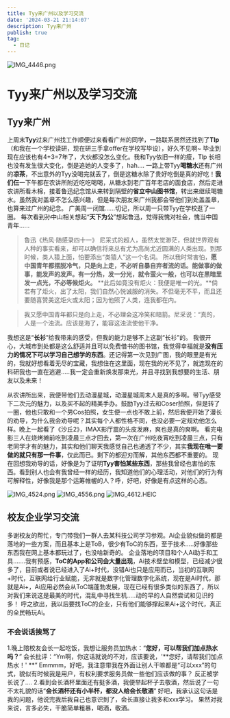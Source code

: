```yaml
---
title: Tyy来广州以及学习交流
date: '2024-03-21 21:14:07'
description: Tyy来广州
publish: true
tag:
  - 日记
---
```

![IMG_4446.png](../../images/bd6eb8c49bebf82f08554a9213c40e6f.png)
# Tyy来广州以及学习交流
## Tyy来广州
上周末**Tyy**过来广州找工作顺便过来看看广州的同学，一路联系居然还找到了**Tlp**（和我在一个学校读研，现在研三手拿offer在学校写毕设），好久不见啊~ 毕业到现在应该也有4+3=7年了，大伙都没怎么变化。我和Tyy依旧一样的瘦，Tlp 长相也没有发生很大变化，倒是追她的人变多了，hah....
一路上带Tyy**喝糖水**还有广州的**凉茶**，不出意外的Tyy没喝完就丢了，倒是这糖水除了贵好吃倒是真的好吃！**我们仨**一下午都在农讲所附近吃吃喝喝，从糖水到老广百年老店的面食店，然后走进农讲所看木棉，接着鲁迅纪念馆从来转到隔壁的**省立中山图书馆**，转出来继续喝糖水。虽然我对盖章不怎么感兴趣，但是每次朋友来广州我都会带他们到处盖盖章，也算来过广州的纪念。
广美周一闭馆......切记，所以周一只带Tyy在学校逛了一圈。
每次看到孙中山相关想起“**天下为公**”想起鲁迅，觉得我愧对社会，愧当中国青年......
> 鲁迅《热风·随感录四十一》
> 尼采式的超人，虽然太觉渺茫，但就世界观有人种的事实看来，却可以确信将来总有尤为高尚尤近圆满的人类出现。到那时候，类人猿上面，怕要添出“类猿人”这一个名词。
> 所以我时常害怕，**愿中国青年都摆脱冷气，只是向上走，不必听自暴自弃者流的话。能做事的做事，能发声的发声。有一分热，发一分光，就令萤火一般，也可以在黑暗里发一点光，不必等候炬火。**
> **此后如竟没有炬火：我便是唯一的光。**倘若有了炬火，出了太阳，我们自然心悦诚服的消失。不但毫无不平，而且还要随喜赞美这炬火或太阳；因为他照了人类，连我都在内。

> 我又愿中国青年都只是向上走，不必理会这冷笑和暗箭。尼采说：“真的，人是一个浊流。应该是海了，能容这浊流使他干净。

我想这是“**长衫**”给我带来的感受，但我的能力是够不上这副“长衫”的。
我很开心，大城市到处都是这么舒适并且可以免费借书的图书馆，我觉得幸福就是**没有压力的情况下可以学习自己想学的东西**。还记得第一次见到广图，我的眼里是有光的，我就好想看着无尽的宝藏，我想住在这里面，现在我的光不见了，就连现在的科研我也一直在逃避.....我一定会重新焕发那束光，并且寻找到我想要的生活、朋友以及未来！

从农讲所出来，我便带他们去动漫星城，动漫星城周末人是真的多啊。带Tyy感受下二次元的魅力，以及买不起的精美手办。鼓励Tyy过去和Coser拍照，但是转了一圈，他也只敢和一个男Cos拍照，女生便一点也不敢上前，然后我便开始了漫长的劝导，为什么我会劝导呢？其实每个人都性格不同，也没必要一定规劝他怎么样。晚上一起看了《沙丘2》，IMAX影厅震的头皮发麻，爽也是真的爽啊。
看完电影三人在烧烤摊前吃到凌晨三点才回去，第一次在广州吃夜宵吃到凌晨三点，只有老同学才有的魅力，其实和他们聊天我感觉自己也通透了不少，其实**我现在唯一要做的就只有那一件事**，仅此而已。剩下的都迎刃而解，其他东西都不重要的。
现在回想我劝导的话，好像是为了证明**Tyy害怕某些东西**，那些我曾经也害怕的东西。看到别人也会有我曾经一样的经历，我知道他们的心理活动，对他们的行为有可解释性，好像我是那个运筹帷幄的人？呼，好吧，好像是有点这样的心态。

![IMG_4524.png](../../images/e3eac7a8ff8d7e2872458ce255af973a.png)
![IMG_4556.png](../../images/461f367556ff491a0755318e6cd7712b.png)
![IMG_4612.HEIC](../../images/25cefff5bc4160c9da98d0627d0b971e.heic)
## 校友企业学习交流
多谢校友的帮忙，专门带我们一群人去某科技公司学习参观。Ai企业貌似做的都是落地的一些方案，而且基本上是ToB，很少有ToC的东西，至于技术.....好像那些东西我在网上基本都玩过了，也没啥新奇的。
企业落地的项目和个人Ai助手和工具.......我有预感，**ToC的App和公司会大量出现**，Ai技术壁垒和模型，已经减少很多了，目前或者说已经进入了Ai+时代，没错Ai也只是应用而已，当初的互联网+时代，互联网给行业赋能，无非就是数字化管理数字化系统，现在是Ai时代，那就是Ai+，Ai应用必然会从ToC端蓬勃发展，现在已经有很多类似的东西了，所以对我们来说这是最美的时代，混乱中寻找生机.....动的早的人自然尝试和见识的多！
呼之欲出，我以后要找ToC的企业，只有他们能够撑起来Ai+这个时代，真正的全民畅玩Ai。
### 不会说话挨骂了
1.晚上陪校友会长一起吃饭，我想让服务员加热水：“**您好，可以帮我们加点热水吗？**”
会长批评：“Ym啊，你这话就说的不对，应该要说，'**您好，请帮我们加点热水！' **”
Emmmm，好吧，我注意带我在外面让别人干嘛都是“可以xxx”的句式，貌似有时候我是用户，有权利要求服务员做一些他们应该做的事？ 反正被学长说了....
2.看到会长酒杯里面还有挺多酒，我便举起杯子去敬酒，然后说了一句不太礼貌的话“**会长酒杯还有小半杯，都没人给会长敬酒**”
好吧，我承认这句话是我的问题，他说完我后我自己也意识到了，会长直接让我多和xxx学习。
果然对我来说，言多必失，干脆简单粗暴，喝酒，敬酒。


